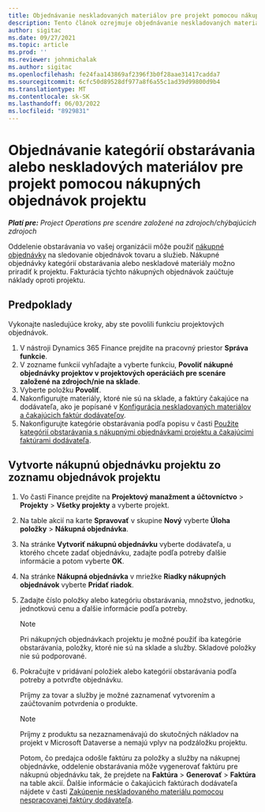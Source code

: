 ```yaml
---
title: Objednávanie neskladovaných materiálov pre projekt pomocou nákupných objednávok projektu
description: Tento článok ozrejmuje objednávanie neskladovaných materiálov pre projekt pomocou nákupných objednávok projektu.
author: sigitac
ms.date: 09/27/2021
ms.topic: article
ms.prod: ''
ms.reviewer: johnmichalak
ms.author: sigitac
ms.openlocfilehash: fe24faa143869af2396f3b0f28aae31417cadda7
ms.sourcegitcommit: 6cfc50d89528df977a8f6a55c1ad39d99800d9b4
ms.translationtype: MT
ms.contentlocale: sk-SK
ms.lasthandoff: 06/03/2022
ms.locfileid: "8929831"
---
```

# <a name="order-procurement-categories-or-non-stocked-materials-for-a-project-using-project-purchase-orders"></a>Objednávanie kategórií obstarávania alebo neskladových materiálov pre projekt pomocou nákupných objednávok projektu

_**Platí pre:** Project Operations pre scenáre založené na zdrojoch/chýbajúcich zdrojoch_

Oddelenie obstarávania vo vašej organizácii môže použiť [nákupné objednávky](/dynamics365/supply-chain/procurement/purchase-order-overview) na sledovanie objednávok tovaru a služieb. Nákupné objednávky kategórií obstarávania alebo neskladové materiály možno priradiť k projektu. Fakturácia týchto nákupných objednávok zaúčtuje náklady oproti projektu.

## <a name="prerequisites"></a>Predpoklady
Vykonajte nasledujúce kroky, aby ste povolili funkciu projektových objednávok.

1. V nástroji Dynamics 365 Finance prejdite na pracovný priestor **Správa funkcie**.
2. V zozname funkcií vyhľadajte a vyberte funkciu, **Povoliť nákupné objednávky projektov v projektových operáciách pre scenáre založené na zdrojoch/nie na sklade**.
3. Vyberte položku **Povoliť**.
4. Nakonfigurujte materiály, ktoré nie sú na sklade, a faktúry čakajúce na dodávateľa, ako je popísané v [Konfigurácia neskladovaných materiálov a čakajúcich faktúr dodávateľov](configure-materials-nonstocked.md).
5. Nakonfigurujte kategórie obstarávania podľa popisu v časti [Použite kategórií obstarávania s nákupnými objednávkami projektu a čakajúcimi faktúrami dodávateľa](configure-procurement-categories.md).

## <a name="create-a-project-purchase-order-from-the-project-purchase-order-list"></a>Vytvorte nákupnú objednávku projektu zo zoznamu objednávok projektu

1. Vo časti Finance prejdite na **Projektový manažment a účtovníctvo** > **Projekty** > **Všetky projekty** a vyberte projekt.
2. Na table akcií na karte **Spravovať** v skupine **Nový** vyberte **Úloha položky** > **Nákupná objednávka**.
3. Na stránke **Vytvoriť nákupnú objednávku** vyberte dodávateľa, u ktorého chcete zadať objednávku, zadajte podľa potreby ďalšie informácie a potom vyberte **OK**.
4. Na stránke **Nákupná objednávka** v mriežke **Riadky nákupných objednávok** vyberte **Pridať riadok**.
5. Zadajte číslo položky alebo kategóriu obstarávania, množstvo, jednotku, jednotkovú cenu a ďalšie informácie podľa potreby.

    > [!NOTE]
    > Pri nákupných objednávkach projektu je možné použiť iba kategórie obstarávania, položky, ktoré nie sú na sklade a služby. Skladové položky nie sú podporované.

6. Pokračujte v pridávaní položiek alebo kategórií obstarávania podľa potreby a potvrďte objednávku.

    Príjmy za tovar a služby je možné zaznamenať vytvorením a zaúčtovaním potvrdenia o produkte.

    > [!NOTE]
    > Príjmy z produktu sa nezaznamenávajú do skutočných nákladov na projekt v Microsoft Dataverse a nemajú vplyv na podzáložku projektu.

    Potom, čo predajca odošle faktúru za položky a služby na nákupnej objednávke, oddelenie obstarávania môže vygenerovať faktúru pre nákupnú objednávku tak, že prejdete na **Faktúra** > **Generovať** > **Faktúra** na table akcií. Ďalšie informácie o čakajúcich faktúrach dodávateľa nájdete v časti [Zakúpenie neskladovaného materiálu pomocou nespracovanej faktúry dodávateľa](pending-vendor-invoices.md).
